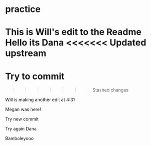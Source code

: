 # practice
This is Will's edit to the Readme
Hello its Dana
<<<<<<< Updated upstream
=======







Try to commit
=======
>>>>>>> Stashed changes

Will is making another edit at 4:31

Megan was here!

Try new commit

Try again Dana


Bamboleyooo